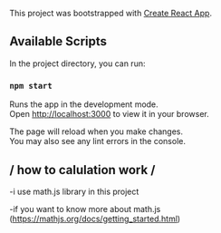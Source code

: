 This project was bootstrapped with [Create React App](https://github.com/facebook/create-react-app).

## Available Scripts

In the project directory, you can run:

### `npm start`

Runs the app in the development mode.\
Open [http://localhost:3000](http://localhost:3000) to view it in your browser.

The page will reload when you make changes.\
You may also see any lint errors in the console.

## / how to calulation work /

-i use math.js library in this project

-if you want to know more about math.js (https://mathjs.org/docs/getting_started.html)
